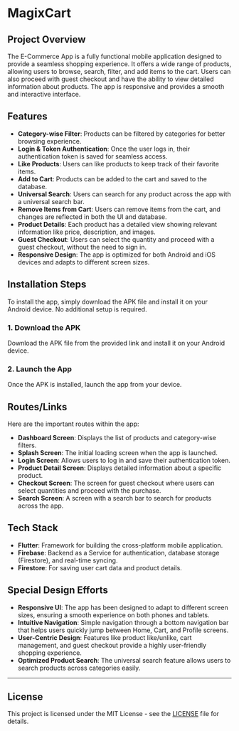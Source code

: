 # MagixCart

## Project Overview
The E-Commerce App is a fully functional mobile application designed to provide a seamless shopping experience. It offers a wide range of products, allowing users to browse, search, filter, and add items to the cart. Users can also proceed with guest checkout and have the ability to view detailed information about products. The app is responsive and provides a smooth and interactive interface.

## Features
- **Category-wise Filter**: Products can be filtered by categories for better browsing experience.
- **Login & Token Authentication**: Once the user logs in, their authentication token is saved for seamless access.
- **Like Products**: Users can like products to keep track of their favorite items.
- **Add to Cart**: Products can be added to the cart and saved to the database.
- **Universal Search**: Users can search for any product across the app with a universal search bar.
- **Remove Items from Cart**: Users can remove items from the cart, and changes are reflected in both the UI and database.
- **Product Details**: Each product has a detailed view showing relevant information like price, description, and images.
- **Guest Checkout**: Users can select the quantity and proceed with a guest checkout, without the need to sign in.
- **Responsive Design**: The app is optimized for both Android and iOS devices and adapts to different screen sizes.

## Installation Steps
To install the app, simply download the APK file and install it on your Android device. No additional setup is required.

### 1. Download the APK
Download the APK file from the provided link and install it on your Android device.

### 2. Launch the App
Once the APK is installed, launch the app from your device.

## Routes/Links
Here are the important routes within the app:

- **Dashboard Screen**: Displays the list of products and category-wise filters.
- **Splash Screen**: The initial loading screen when the app is launched.
- **Login Screen**: Allows users to log in and save their authentication token.
- **Product Detail Screen**: Displays detailed information about a specific product.
- **Checkout Screen**: The screen for guest checkout where users can select quantities and proceed with the purchase.
- **Search Screen**: A screen with a search bar to search for products across the app.

## Tech Stack
- **Flutter**: Framework for building the cross-platform mobile application.
- **Firebase**: Backend as a Service for authentication, database storage (Firestore), and real-time syncing.
- **Firestore**: For saving user cart data and product details.

## Special Design Efforts
- **Responsive UI**: The app has been designed to adapt to different screen sizes, ensuring a smooth experience on both phones and tablets.
- **Intuitive Navigation**: Simple navigation through a bottom navigation bar that helps users quickly jump between Home, Cart, and Profile screens.
- **User-Centric Design**: Features like product like/unlike, cart management, and guest checkout provide a highly user-friendly shopping experience.
- **Optimized Product Search**: The universal search feature allows users to search products across categories easily.

---

## License
This project is licensed under the MIT License - see the [LICENSE](LICENSE) file for details.

